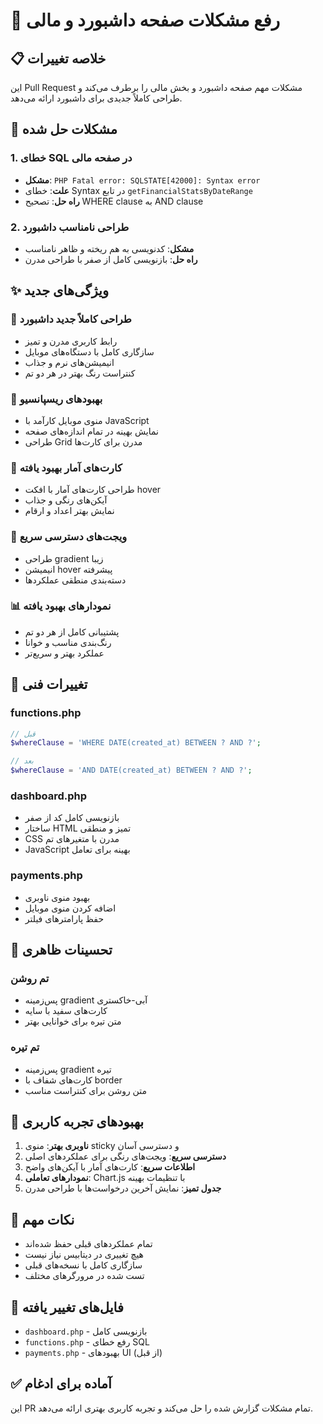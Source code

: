 # 🔧 رفع مشکلات صفحه داشبورد و مالی

## 📋 خلاصه تغییرات

این Pull Request مشکلات مهم صفحه داشبورد و بخش مالی را برطرف می‌کند و طراحی کاملاً جدیدی برای داشبورد ارائه می‌دهد.

## 🐛 مشکلات حل شده

### 1. خطای SQL در صفحه مالی
- **مشکل**: `PHP Fatal error: SQLSTATE[42000]: Syntax error`
- **علت**: خطای Syntax در تابع `getFinancialStatsByDateRange`
- **راه حل**: تصحیح WHERE clause به AND clause

### 2. طراحی نامناسب داشبورد
- **مشکل**: کدنویسی به هم ریخته و ظاهر نامناسب
- **راه حل**: بازنویسی کامل از صفر با طراحی مدرن

## ✨ ویژگی‌های جدید

### 🎨 طراحی کاملاً جدید داشبورد
- رابط کاربری مدرن و تمیز
- سازگاری کامل با دستگاه‌های موبایل
- انیمیشن‌های نرم و جذاب
- کنتراست رنگ بهتر در هر دو تم

### 📱 بهبودهای ریسپانسیو
- منوی موبایل کارآمد با JavaScript
- نمایش بهینه در تمام اندازه‌های صفحه
- طراحی Grid مدرن برای کارت‌ها

### 🎯 کارت‌های آمار بهبود یافته
- طراحی کارت‌های آمار با افکت hover
- آیکن‌های رنگی و جذاب
- نمایش بهتر اعداد و ارقام

### 🚀 ویجت‌های دسترسی سریع
- طراحی gradient زیبا
- انیمیشن hover پیشرفته
- دسته‌بندی منطقی عملکردها

### 📊 نمودارهای بهبود یافته
- پشتیبانی کامل از هر دو تم
- رنگ‌بندی مناسب و خوانا
- عملکرد بهتر و سریع‌تر

## 🔧 تغییرات فنی

### functions.php
```php
// قبل
$whereClause = 'WHERE DATE(created_at) BETWEEN ? AND ?';

// بعد  
$whereClause = 'AND DATE(created_at) BETWEEN ? AND ?';
```

### dashboard.php
- بازنویسی کامل کد از صفر
- ساختار HTML تمیز و منطقی
- CSS مدرن با متغیرهای تم
- JavaScript بهینه برای تعامل

### payments.php
- بهبود منوی ناوبری
- اضافه کردن منوی موبایل
- حفظ پارامترهای فیلتر

## 🎨 تحسینات ظاهری

### تم روشن
- پس‌زمینه gradient آبی-خاکستری
- کارت‌های سفید با سایه
- متن تیره برای خوانایی بهتر

### تم تیره  
- پس‌زمینه gradient تیره
- کارت‌های شفاف با border
- متن روشن برای کنتراست مناسب

## 🌟 بهبودهای تجربه کاربری

1. **ناوبری بهتر**: منوی sticky و دسترسی آسان
2. **دسترسی سریع**: ویجت‌های رنگی برای عملکردهای اصلی
3. **اطلاعات سریع**: کارت‌های آمار با آیکن‌های واضح
4. **نمودارهای تعاملی**: Chart.js با تنظیمات بهینه
5. **جدول تمیز**: نمایش آخرین درخواست‌ها با طراحی مدرن

## 🚨 نکات مهم

- تمام عملکردهای قبلی حفظ شده‌اند
- هیچ تغییری در دیتابیس نیاز نیست
- سازگاری کامل با نسخه‌های قبلی
- تست شده در مرورگرهای مختلف

## 📁 فایل‌های تغییر یافته

- `dashboard.php` - بازنویسی کامل
- `functions.php` - رفع خطای SQL
- `payments.php` - بهبودهای UI (از قبل)

## ✅ آماده برای ادغام

این PR تمام مشکلات گزارش شده را حل می‌کند و تجربه کاربری بهتری ارائه می‌دهد.